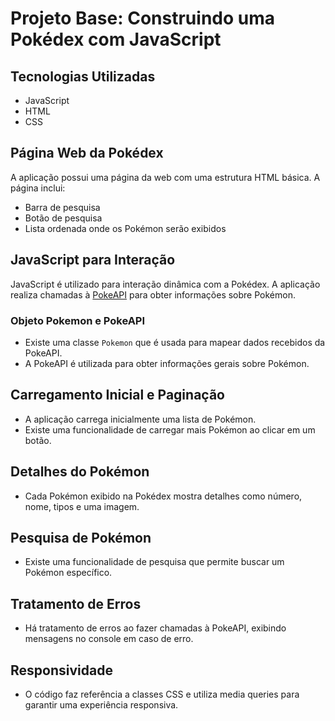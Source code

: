 # Projeto Base: Construindo uma Pokédex com JavaScript

## Tecnologias Utilizadas
- JavaScript
- HTML
- CSS

## Página Web da Pokédex

A aplicação possui uma página da web com uma estrutura HTML básica. A página inclui:

- Barra de pesquisa
- Botão de pesquisa
- Lista ordenada onde os Pokémon serão exibidos

## JavaScript para Interação

JavaScript é utilizado para interação dinâmica com a Pokédex. A aplicação realiza chamadas à [PokeAPI](https://pokeapi.co/) para obter informações sobre Pokémon.

### Objeto Pokemon e PokeAPI

- Existe uma classe `Pokemon` que é usada para mapear dados recebidos da PokeAPI.
- A PokeAPI é utilizada para obter informações gerais sobre Pokémon.

## Carregamento Inicial e Paginação

- A aplicação carrega inicialmente uma lista de Pokémon.
- Existe uma funcionalidade de carregar mais Pokémon ao clicar em um botão.

## Detalhes do Pokémon

- Cada Pokémon exibido na Pokédex mostra detalhes como número, nome, tipos e uma imagem.

## Pesquisa de Pokémon

- Existe uma funcionalidade de pesquisa que permite buscar um Pokémon específico.

## Tratamento de Erros

- Há tratamento de erros ao fazer chamadas à PokeAPI, exibindo mensagens no console em caso de erro.

## Responsividade

- O código faz referência a classes CSS e utiliza media queries para garantir uma experiência responsiva.
